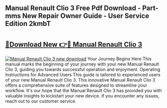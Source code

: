 ## Manual Renault Clio 3 Free Pdf Download - Part-mms New Repair Owner Guide - User Service Edition 2kmbT

# <h2><a href="http://cf25990.oget.top/?id=Manual+Renault+Clio+3">🔗Download New 👉🔴 Manual Renault Clio 3</a></h2>

[![Manual Renault Clio 3 new download](https://i.imgur.com/5g1atiW.png)](http://cf25990.oget.top/?id=Manual+Renault+Clio+3)
Your Journey Begins Here This manual marks the beginning of your journey with your new Manual Renault Clio 3, guiding you towards successful operation and enjoyment. Operating Instructions for Advanced Users This guide is tailored to experienced users of your new Manual Renault Clio 3. This innovative Manual Renault Clio 3 offers a comprehensive suite of features designed to streamline your workflow. It's our hope that the Manual Renault Clio 3 has provided you with valuable insights to kickstart your new device. If you encounter any issues, reach out to our customer service.
